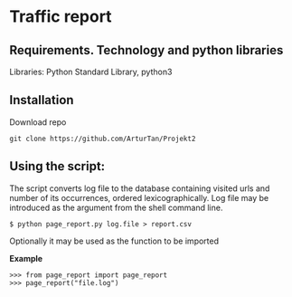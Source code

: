 # Traffic report

## Requirements. Technology and python libraries
Libraries: Python Standard Library, python3

## Installation

Download repo
```
git clone https://github.com/ArturTan/Projekt2
```

## Using the script:
The script converts log file to the database containing visited urls and number of its occurrences, ordered lexicographically. Log file may be introduced as the argument from the shell command line.

```
$ python page_report.py log.file > report.csv
```
    
Optionally it may be used as the function to be imported

__Example__
```
>>> from page_report import page_report
>>> page_report("file.log")
```




